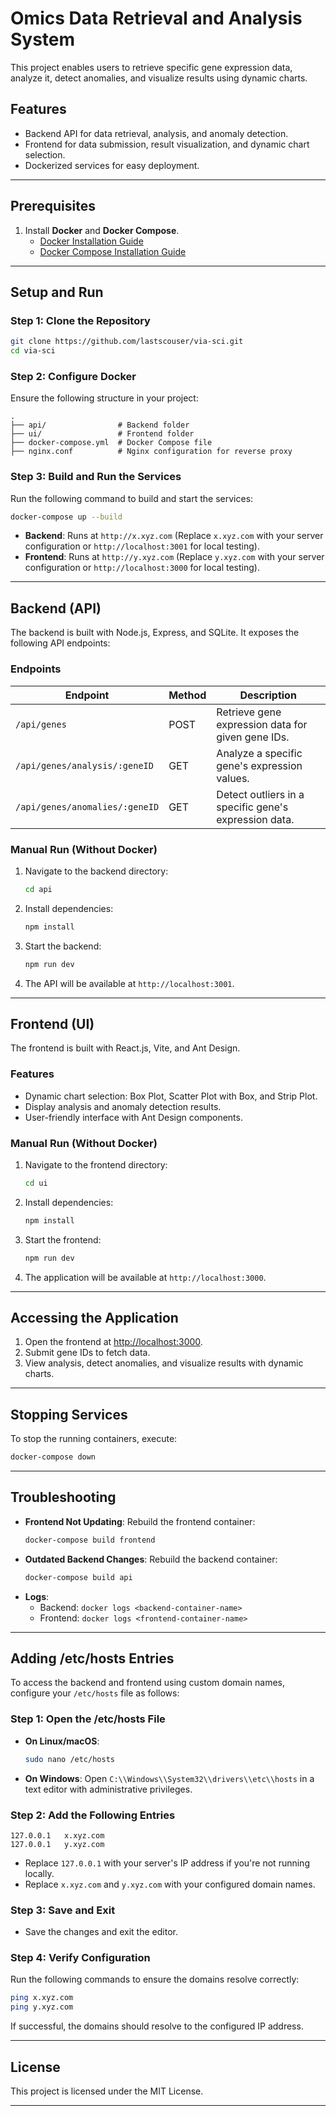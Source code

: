 # Omics Data Retrieval and Analysis System

This project enables users to retrieve specific gene expression data, analyze it, detect anomalies, and visualize results using dynamic charts.

## **Features**
- Backend API for data retrieval, analysis, and anomaly detection.
- Frontend for data submission, result visualization, and dynamic chart selection.
- Dockerized services for easy deployment.

---

## **Prerequisites**
1. Install **Docker** and **Docker Compose**.
   - [Docker Installation Guide](https://docs.docker.com/get-docker/)
   - [Docker Compose Installation Guide](https://docs.docker.com/compose/install/)

---

## **Setup and Run**

### **Step 1: Clone the Repository**
```bash
git clone https://github.com/lastscouser/via-sci.git
cd via-sci
```

### **Step 2: Configure Docker**
Ensure the following structure in your project:
```
.
├── api/                # Backend folder
├── ui/                 # Frontend folder
├── docker-compose.yml  # Docker Compose file
├── nginx.conf          # Nginx configuration for reverse proxy
```

### **Step 3: Build and Run the Services**
Run the following command to build and start the services:
```bash
docker-compose up --build
```

- **Backend**: Runs at `http://x.xyz.com` (Replace `x.xyz.com` with your server configuration or `http://localhost:3001` for local testing).
- **Frontend**: Runs at `http://y.xyz.com` (Replace `y.xyz.com` with your server configuration or `http://localhost:3000` for local testing).

---

## **Backend (API)**
The backend is built with Node.js, Express, and SQLite. It exposes the following API endpoints:

### **Endpoints**
| Endpoint                     | Method | Description                                           |
|------------------------------|--------|-------------------------------------------------------|
| `/api/genes`                 | POST   | Retrieve gene expression data for given gene IDs.    |
| `/api/genes/analysis/:geneID`| GET    | Analyze a specific gene's expression values.         |
| `/api/genes/anomalies/:geneID`| GET   | Detect outliers in a specific gene's expression data.|

### **Manual Run (Without Docker)**
1. Navigate to the backend directory:
   ```bash
   cd api
   ```
2. Install dependencies:
   ```bash
   npm install
   ```
3. Start the backend:
   ```bash
   npm run dev
   ```
4. The API will be available at `http://localhost:3001`.

---

## **Frontend (UI)**
The frontend is built with React.js, Vite, and Ant Design.

### **Features**
- Dynamic chart selection: Box Plot, Scatter Plot with Box, and Strip Plot.
- Display analysis and anomaly detection results.
- User-friendly interface with Ant Design components.

### **Manual Run (Without Docker)**
1. Navigate to the frontend directory:
   ```bash
   cd ui
   ```
2. Install dependencies:
   ```bash
   npm install
   ```
3. Start the frontend:
   ```bash
   npm run dev
   ```
4. The application will be available at `http://localhost:3000`.

---

## **Accessing the Application**
1. Open the frontend at [http://localhost:3000](http://localhost:3000).
2. Submit gene IDs to fetch data.
3. View analysis, detect anomalies, and visualize results with dynamic charts.

---

## **Stopping Services**
To stop the running containers, execute:
```bash
docker-compose down
```

---

## **Troubleshooting**
- **Frontend Not Updating**: Rebuild the frontend container:
  ```bash
  docker-compose build frontend
  ```
- **Outdated Backend Changes**: Rebuild the backend container:
  ```bash
  docker-compose build api
  ```
- **Logs**:
  - Backend: `docker logs <backend-container-name>`
  - Frontend: `docker logs <frontend-container-name>`

---

## **Adding /etc/hosts Entries**
To access the backend and frontend using custom domain names, configure your `/etc/hosts` file as follows:

### **Step 1: Open the /etc/hosts File**
- **On Linux/macOS**:
  ```bash
  sudo nano /etc/hosts
  ```
- **On Windows**:
  Open `C:\\Windows\\System32\\drivers\\etc\\hosts` in a text editor with administrative privileges.

### **Step 2: Add the Following Entries**
```plaintext
127.0.0.1   x.xyz.com
127.0.0.1   y.xyz.com
```

- Replace `127.0.0.1` with your server's IP address if you're not running locally.
- Replace `x.xyz.com` and `y.xyz.com` with your configured domain names.

### **Step 3: Save and Exit**
- Save the changes and exit the editor.

### **Step 4: Verify Configuration**
Run the following commands to ensure the domains resolve correctly:
```bash
ping x.xyz.com
ping y.xyz.com
```

If successful, the domains should resolve to the configured IP address.

---

## **License**
This project is licensed under the MIT License.

---
